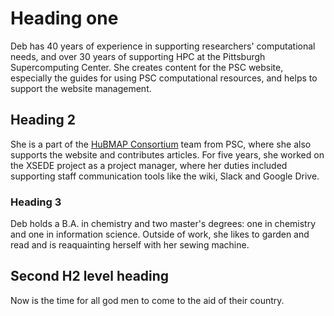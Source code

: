 # Heading one
Deb has 40 years of experience in supporting researchers' computational needs, and over 30 years of supporting HPC at the Pittsburgh Supercomputing Center. She creates content for the  PSC website, especially the guides for using PSC computational resources, and helps to support the website management.

## Heading 2
She is a part of the [HuBMAP Consortium](https://hubmapconsortium.org) team from PSC, where she also supports the website and contributes articles. For five years, she worked on the XSEDE project as a project manager, where her duties included supporting staff communication tools like the wiki, Slack and Google Drive.

### Heading 3
Deb holds a B.A. in chemistry and two master's degrees: one in chemistry and one in information science. Outside of work, she likes to garden and read and is reaquainting herself with her sewing machine. 

## Second H2 level heading
Now is the time for all god men to come to the aid of their country.
